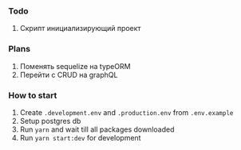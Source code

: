 ### Todo
1. Скрипт инициализирующий проект
### Plans
1. Поменять sequelize на typeORM
2. Перейти с CRUD на graphQL

### How to start
1. Create `.development.env` and `.production.env` from  `.env.example`
2. Setup postgres db
3. Run `yarn` and wait till all packages downloaded
4. Run `yarn start:dev` for development
